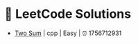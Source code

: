 # 🚀 LeetCode Solutions

- [Two Sum](https://leetcode.com/problems/two-sum/) | cpp | Easy | ⏰ 1756712931
